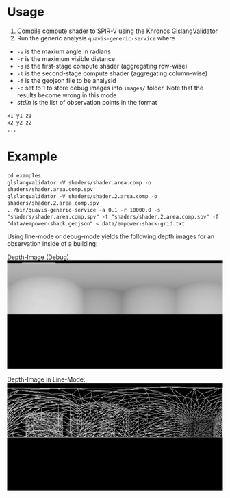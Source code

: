 # Usage
1. Compile compute shader to SPIR-V using the Khronos [GlslangValidator](https://cvs.khronos.org/svn/repos/ogl/trunk/ecosystem/public/sdk/tools/glslang/Install/)
2. Run the generic analysis `quavis-generic-service` where
 * `-a` is the maxium angle in radians
 * `-r` is the maximum visible distance
 * `-s` is the first-stage compute shader (aggregating row-wise)
 * `-t` is the second-stage compute shader (aggregating column-wise)
 * `-f` is the geojson file to be analysid
 * `-d` set to 1 to store debug images into `images/` folder. Note that the results become wrong in this mode
 * *stdin* is the list of observation points in the format
```
x1 y1 z1
x2 y2 z2
...
```

# Example
```
cd examples
glslangValidator -V shaders/shader.area.comp -o shaders/shader.area.comp.spv
glslangValidator -V shaders/shader.2.area.comp -o shaders/shader.2.area.comp.spv
../bin/quavis-generic-service -a 0.1 -r 10000.0 -s "shaders/shader.area.comp.spv" -t "shaders/shader.2.area.comp.spv" -f "data/empower-shack.geojson" < data/empower-shack-grid.txt
```

Using line-mode or debug-mode yields the following depth images for an observation inside of a building:

Depth-Image (Debug)
![Inside Building Panorama](inside_building_panorama.png)

Depth-Image in Line-Mode:
![Inside Building Tessellated](inside_building_tessellation.png)
